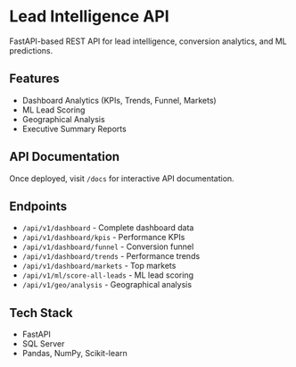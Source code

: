 # Lead Intelligence API

FastAPI-based REST API for lead intelligence, conversion analytics, and ML predictions.

## Features
- Dashboard Analytics (KPIs, Trends, Funnel, Markets)
- ML Lead Scoring
- Geographical Analysis
- Executive Summary Reports

## API Documentation
Once deployed, visit `/docs` for interactive API documentation.

## Endpoints
- `/api/v1/dashboard` - Complete dashboard data
- `/api/v1/dashboard/kpis` - Performance KPIs
- `/api/v1/dashboard/funnel` - Conversion funnel
- `/api/v1/dashboard/trends` - Performance trends
- `/api/v1/dashboard/markets` - Top markets
- `/api/v1/ml/score-all-leads` - ML lead scoring
- `/api/v1/geo/analysis` - Geographical analysis

## Tech Stack
- FastAPI
- SQL Server
- Pandas, NumPy, Scikit-learn
